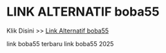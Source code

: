 # LINK ALTERNATIF boba55

Klik Disini >> <a href="https://linksto.pages.dev/">Link Alternatif boba55 </a>

link boba55 terbaru
link boba55 2025